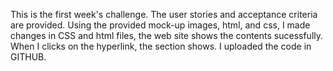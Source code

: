 This is the first week's challenge.  The user stories and acceptance criteria are provided.  Using the provided mock-up images, html, and css, I made changes in CSS and html files, the web site shows the contents sucessfully.  When I clicks on the hyperlink, the section shows.  I uploaded the code in GITHUB.  
